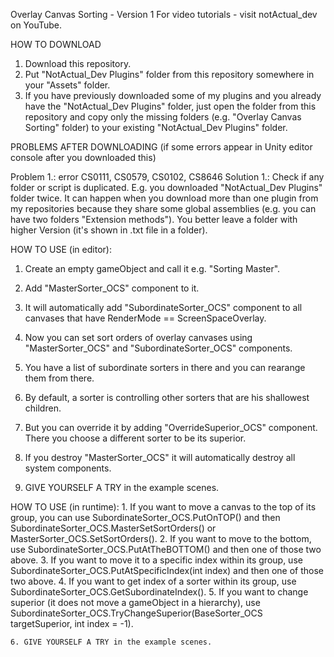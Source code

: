 Overlay Canvas Sorting - Version 1
For video tutorials - visit notActual_dev on YouTube.

HOW TO DOWNLOAD

  1. Download this repository.
  2. Put "NotActual_Dev Plugins" folder from this repository somewhere in your "Assets" folder.
  3. If you have previously downloaded some of my plugins and you already have the "NotActual_Dev Plugins" folder,
     just open the folder from this repository and copy only the missing folders (e.g. "Overlay Canvas Sorting" folder)
     to your existing "NotActual_Dev Plugins" folder.

PROBLEMS AFTER DOWNLOADING (if some errors appear in Unity editor console after you downloaded this)

  Problem 1.: error CS0111, CS0579, CS0102, CS8646
    Solution 1.: Check if any folder or script is duplicated. E.g. you downloaded "NotActual_Dev Plugins" folder twice.
                 It can happen when you download more than one plugin from my repositories because they share some global assemblies
                 (e.g. you can have two folders "Extension methods"). You better leave a folder with higher Version (it's shown in .txt file in a folder).
                 
HOW TO USE (in editor):

  1. Create an empty gameObject and call it e.g. "Sorting Master".
  2. Add "MasterSorter_OCS" component to it.
  3. It will automatically add "SubordinateSorter_OCS" component to all canvases that have RenderMode == ScreenSpaceOverlay.
  4. Now you can set sort orders of overlay canvases using "MasterSorter_OCS" and "SubordinateSorter_OCS" components.
  5. You have a list of subordinate sorters in there and you can rearange them from there.
  6. By default, a sorter is controlling other sorters that are his shallowest children.
  7. But you can override it by adding "OverrideSuperior_OCS" component. There you choose a different sorter to be its superior.
  8. If you destroy "MasterSorter_OCS" it will automatically destroy all system components.
  
  9. GIVE YOURSELF A TRY in the example scenes.
  
  HOW TO USE (in runtime):
    1. If you want to move a canvas to the top of its group, you can use SubordinateSorter_OCS.PutOnTOP() and then SubordinateSorter_OCS.MasterSetSortOrders()
       or MasterSorter_OCS.SetSortOrders().
    2. If you want to move to the bottom, use SubordinateSorter_OCS.PutAtTheBOTTOM() and then one of those two above.
    3. If you want to move it to a specific index within its group, use SubordinateSorter_OCS.PutAtSpecificIndex(int index) and then one of those two above.
    4. If you want to get index of a sorter within its group, use SubordinateSorter_OCS.GetSubordinateIndex().
    5. If you want to change superior (it does not move a gameObject in a hierarchy),
       use SubordinateSorter_OCS.TryChangeSuperior(BaseSorter_OCS targetSuperior, int index = -1).
       
    6. GIVE YOURSELF A TRY in the example scenes.
    
